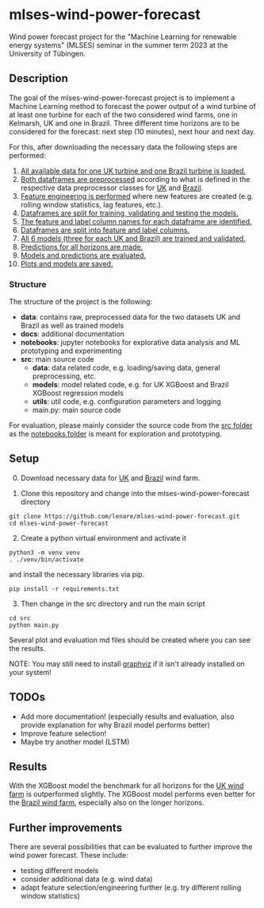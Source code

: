 # mlses-wind-power-forecast
Wind power forecast project for the "Machine Learning for renewable energy systems" (MLSES) seminar in the summer term 2023 at the University of Tübingen.

## Description

The goal of the mlses-wind-power-forecast project is to implement a Machine Learning method to forecast the power output of a wind turbine of at least one turbine for each of the two considered wind farms, one in Kelmarsh, UK and one in Brazil. Three different time horizons are to be considered for the forecast: next step (10 minutes), next hour and next day.

For this, after downloading the necessary data the following steps are performed:
1. [All available data for one UK turbine and one Brazil turbine is loaded.](./src/main.py#L17)
2. [Both dataframes are preprocessed](./src/main.py#L26) according to what is defined in the respective data preprocessor classes for [UK](./src/data/data_preprocessor.py#L164) and [Brazil](./src/data/data_preprocessor.py#L197).
3. [Feature engineering is performed](./src/main.py#L37) where new features are created (e.g. rolling window statistics, lag features, etc.).
4. [Dataframes are split for training, validating and testing the models.](./src/main.py#L56)
5. [The feature and label column names for each dataframe are identified.](./src/main.py#L75)
6. [Dataframes are split into feature and label columns.](./src/main.py#L86)
7. [All 6 models (three for each UK and Brazil) are trained and validated.](./src/main.py#L102)
8. [Predictions for all horizons are made.](./src/main.py#L109)
9. [Models and predictions are evaluated.](./src/main.py#L116)
10. [Plots and models are saved.](./src/main.py#L123)

### Structure
The structure of the project is the following:
- **data**: contains raw, preprocessed data for the two datasets UK and Brazil as well as trained models
- **docs**: additional documentation
- **notebooks**: jupyter notebooks for explorative data analysis and ML prototyping and experimenting
- **src**: main source code
    - **data**: data related code, e.g. loading/saving data, general preprocessing, etc.
    - **models**: model related code, e.g. for UK XGBoost and Brazil XGBoost regression models
    - **utils**: util code, e.g. configuration parameters and logging
    - main.py: main source code

For evaluation, please mainly consider the source code from the [src folder](./src/) as the [notebooks folder](./notebooks/) is meant for exploration and prototyping.

## Setup

0. Download necessary data for [UK](https://zenodo.org/record/5841834#.ZEajKXbP2BQ) and [Brazil](https://zenodo.org/record/1475197#.ZD6iMxXP2WC) wind farm.

1. Clone this repository and change into the mlses-wind-power-forecast directory
```
git clone https://github.com/lenare/mlses-wind-power-forecast.git
cd mlses-wind-power-forecast
```

2. Create a python virtual environment and activate it
```
python3 -m venv venv
. ./venv/bin/activate
```
and install the necessary libraries via pip.
```
pip install -r requirements.txt
```

3. Then change in the src directory and run the main script
```
cd src
python main.py
```
Several plot and evaluation md files should be created where you can see the results.

NOTE: You may still need to install [graphviz](https://www.graphviz.org/) if it isn't already installed on your system!

## TODOs
- Add more documentation! (especially results and evaluation, also provide explanation for why Brazil model performs better)
- Improve feature selection!
- Maybe try another model (LSTM)

## Results
With the XGBoost model the benchmark for all horizons for the [UK wind farm](./src/XGBOOST_uk_evaluation.md) is outperformed slightly. The XGBoost model performs even better for the [Brazil wind farm](./src/XGBOOST_brazil_evaluation.md), especially also on the longer horizons. 


## Further improvements
There are several possibilities that can be evaluated to further improve the wind power forecast. These include:
- testing different models
- consider additional data (e.g. wind data)
- adapt feature selection/engineering further (e.g. try different rolling window statistics)

